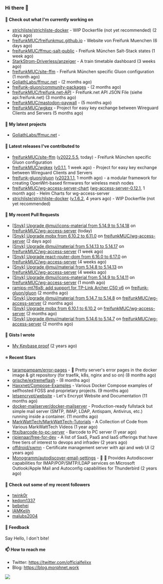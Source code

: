 ### Hi there 👋

#### 👷 Check out what I'm currently working on

- [strichliste/strichliste-docker](https://github.com/strichliste/strichliste-docker) - WIP Dockerfile (not yet recommended) (2 days ago)
- [freifunkMUC/freifunkmuc.github.io](https://github.com/freifunkMUC/freifunkmuc.github.io) - Website von Freifunk Muenchen (6 days ago)
- [freifunkMUC/ffmuc-salt-public](https://github.com/freifunkMUC/ffmuc-salt-public) - Freifunk München Salt-Stack states (1 week ago)
- [StarkStrom-Driverless/anzeiger](https://github.com/StarkStrom-Driverless/anzeiger) - A train timetable dashboard (3 weeks ago)
- [freifunkMUC/site-ffm](https://github.com/freifunkMUC/site-ffm) - Freifunk München specific Gluon configuration (1 month ago)
- [GoliathLabs/ffmuc.net](https://github.com/GoliathLabs/ffmuc.net) -  (2 months ago)
- [freifunk-gluon/community-packages](https://github.com/freifunk-gluon/community-packages) -  (2 months ago)
- [freifunkMUC/freifunk.net-API](https://github.com/freifunkMUC/freifunk.net-API) - Freifunk.net API JSON File (siehe api.freifunk.net) (3 months ago)
- [freifunkMUC/mastodon-paywall](https://github.com/freifunkMUC/mastodon-paywall) -  (5 months ago)
- [freifunkMUC/wgkex](https://github.com/freifunkMUC/wgkex) - Project for easy key exchange between Wireguard Clients and Servers (5 months ago)

#### 🌱 My latest projects

- [GoliathLabs/ffmuc.net](https://github.com/GoliathLabs/ffmuc.net) - 

#### 🔭 Latest releases I've contributed to

- [freifunkMUC/site-ffm](https://github.com/freifunkMUC/site-ffm) ([v2022.5.5](https://github.com/freifunkMUC/site-ffm/releases/tag/v2022.5.5), today) - Freifunk München specific Gluon configuration
- [freifunkMUC/wgkex](https://github.com/freifunkMUC/wgkex) ([v0.1.1](https://github.com/freifunkMUC/wgkex/releases/tag/v0.1.1), 1 week ago) - Project for easy key exchange between Wireguard Clients and Servers
- [freifunk-gluon/gluon](https://github.com/freifunk-gluon/gluon) ([v2023.1.1](https://github.com/freifunk-gluon/gluon/releases/tag/v2023.1.1), 1 month ago) - a modular framework for creating OpenWrt-based firmwares for wireless mesh nodes
- [freifunkMUC/wg-access-server-chart](https://github.com/freifunkMUC/wg-access-server-chart) ([wg-access-server-0.12.1](https://github.com/freifunkMUC/wg-access-server-chart/releases/tag/wg-access-server-0.12.1), 1 month ago) - Helm Charts for wg-access-server
- [strichliste/strichliste-docker](https://github.com/strichliste/strichliste-docker) ([v.1.6.2](https://github.com/strichliste/strichliste-docker/releases/tag/v.1.6.2), 4 years ago) - WIP Dockerfile (not yet recommended)

#### 🔨 My recent Pull Requests

- [[Snyk] Upgrade @mui/icons-material from 5.14.9 to 5.14.18](https://github.com/freifunkMUC/wg-access-server/pull/518) on [freifunkMUC/wg-access-server](https://github.com/freifunkMUC/wg-access-server) (today)
- [[Snyk] Upgrade mobx from 6.10.2 to 6.11.0](https://github.com/freifunkMUC/wg-access-server/pull/517) on [freifunkMUC/wg-access-server](https://github.com/freifunkMUC/wg-access-server) (2 days ago)
- [[Snyk] Upgrade @mui/material from 5.14.13 to 5.14.17](https://github.com/freifunkMUC/wg-access-server/pull/506) on [freifunkMUC/wg-access-server](https://github.com/freifunkMUC/wg-access-server) (1 week ago)
- [[Snyk] Upgrade react-router-dom from 6.16.0 to 6.17.0](https://github.com/freifunkMUC/wg-access-server/pull/503) on [freifunkMUC/wg-access-server](https://github.com/freifunkMUC/wg-access-server) (4 weeks ago)
- [[Snyk] Upgrade @mui/material from 5.14.8 to 5.14.13](https://github.com/freifunkMUC/wg-access-server/pull/502) on [freifunkMUC/wg-access-server](https://github.com/freifunkMUC/wg-access-server) (4 weeks ago)
- [[Snyk] Upgrade @mui/icons-material from 5.14.9 to 5.14.11](https://github.com/freifunkMUC/wg-access-server/pull/489) on [freifunkMUC/wg-access-server](https://github.com/freifunkMUC/wg-access-server) (1 month ago)
- [ramips-mt76x8: add support for TP-Link Archer C50 v6](https://github.com/freifunk-gluon/gluon/pull/3004) on [freifunk-gluon/gluon](https://github.com/freifunk-gluon/gluon) (2 months ago)
- [[Snyk] Upgrade @mui/material from 5.14.7 to 5.14.8](https://github.com/freifunkMUC/wg-access-server/pull/470) on [freifunkMUC/wg-access-server](https://github.com/freifunkMUC/wg-access-server) (2 months ago)
- [[Snyk] Upgrade mobx from 6.10.1 to 6.10.2](https://github.com/freifunkMUC/wg-access-server/pull/469) on [freifunkMUC/wg-access-server](https://github.com/freifunkMUC/wg-access-server) (2 months ago)
- [[Snyk] Upgrade @mui/material from 5.14.6 to 5.14.7](https://github.com/freifunkMUC/wg-access-server/pull/468) on [freifunkMUC/wg-access-server](https://github.com/freifunkMUC/wg-access-server) (2 months ago)

#### 📓 Gists I wrote

- [My Keybase proof](https://gist.github.com/69863960a08efeb03ad576ccaf93d880) (2 years ago)

#### ⭐ Recent Stars

- [tarampampam/error-pages](https://github.com/tarampampam/error-pages) - 🚧 Pretty server&#39;s error pages in the docker image &amp; git repository (for traefik, k8s, nginx and so on) (8 months ago)
- [grische/extremeflash](https://github.com/grische/extremeflash) -  (8 months ago)
- [Haxxnet/Compose-Examples](https://github.com/Haxxnet/Compose-Examples) - Various Docker Compose examples of selfhosted FOSS and proprietary projects. (9 months ago)
- [letsencrypt/website](https://github.com/letsencrypt/website) - Let&#39;s Encrypt Website and Documentation (11 months ago)
- [docker-mailserver/docker-mailserver](https://github.com/docker-mailserver/docker-mailserver) - Production-ready fullstack but simple mail server (SMTP, IMAP, LDAP, Antispam, Antivirus, etc.) running inside a container. (11 months ago)
- [MarkWattTech/MarkWattTech-Tutorials](https://github.com/MarkWattTech/MarkWattTech-Tutorials) - A Collection of Code from Various MarkWattTech Videos (1 year ago)
- [fttx/barcode-to-pc-server](https://github.com/fttx/barcode-to-pc-server) - Barcode to PC server (1 year ago)
- [ripienaar/free-for-dev](https://github.com/ripienaar/free-for-dev) - A list of SaaS, PaaS and IaaS offerings that have free tiers of interest to devops and infradev (2 years ago)
- [offdroid/swmn](https://github.com/offdroid/swmn) - Certificate management server with api and web UI (2 years ago)
- [Monogramm/autodiscover-email-settings](https://github.com/Monogramm/autodiscover-email-settings) - :whale: :wrench: Provides Autodiscover capabilities for IMAP/POP/SMTP/LDAP services on Microsoft Outlook/Apple Mail and Autoconfig capabilities for Thunderbird (2 years ago)

#### 👯 Check out some of my recent followers

- [twink0r](https://github.com/twink0r)
- [kedom1337](https://github.com/kedom1337)
- [bebehei](https://github.com/bebehei)
- [IAMKelih](https://github.com/IAMKelih)
- [malubs2004](https://github.com/malubs2004)

#### 💬 Feedback

Say Hello, I don't bite!

#### 📫 How to reach me

- Twitter: https://twitter.com/officialfelixx
- Blog: https://blog.morphnet.work

<img align="left" src="https://github-readme-stats.vercel.app/api?username=GoliathLabs&show_icons=true&hide_border=true&layout=compact&theme=chartreuse-dark&hide_rank=true&include_all_commits=true&bg_color=0d1117" />
